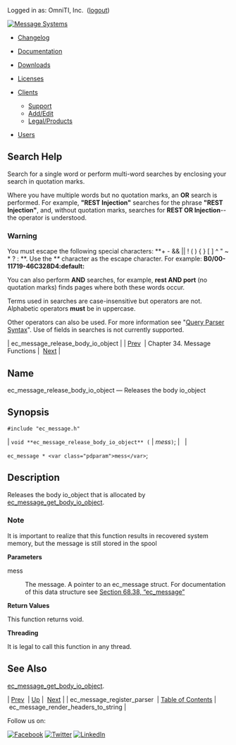 Logged in as: OmniTI, Inc.  ([logout](https://support.messagesystems.com/logout.php))

[![Message Systems](https://support.messagesystems.com/images/ms-white205.png)](https://support.messagesystems.com/start.php) 

*   [Changelog](https://support.messagesystems.com/start.php?show=changelog)
*   [Documentation](https://support.messagesystems.com/docs/)
*   [Downloads](https://support.messagesystems.com/start.php)

*   [Licenses](https://support.messagesystems.com/license_summary.php)
*   <a href="">Clients</a>
    *   [Support](https://support.messagesystems.com/cs.php)
    *   [Add/Edit](https://support.messagesystems.com/edit_client.php)
    *   [Legal/Products](https://support.messagesystems.com/edit_products.php)
*   [Users](https://support.messagesystems.com/edit_customer.php)

## Search Help

Search for a single word or perform multi-word searches by enclosing your search in quotation marks.

Where you have multiple words but no quotation marks, an **OR** search is performed. For example, **"REST Injection"** searches for the phrase **"REST Injection"**, and, without quotation marks, searches for **REST OR Injection**--the operator is understood.

### Warning

You must escape the following special characters: **+ - && || ! ( ) { } [ ] ^ " ~ * ? : \**. Use the **\** character as the escape character. For example: **B0/00-11719-46C328D4\:default\:**

You can also perform **AND** searches, for example, **rest AND port** (no quotation marks) finds pages where both these words occur.

Terms used in searches are case-insensitive but operators are not. Alphabetic operators **must** be in uppercase.

Other operators can also be used. For more information see "[Query Parser Syntax](https://lucene.apache.org/core/old_versioned_docs/versions/3_0_0/queryparsersyntax.html)". Use of fields in searches is not currently supported.

| ec_message_release_body_io_object |
| [Prev](apis.ec_message_register_parser.php)  | Chapter 34. Message Functions |  [Next](apis.ec_message_render_headers_to_string.php) |

<a name="apis.ec_message_release_body_io_object"></a>
## Name

ec_message_release_body_io_object — Releases the body io_object

## Synopsis

`#include "ec_message.h"`

| `void **ec_message_release_body_io_object** (` | <var class="pdparam">mess</var>`)`; |   |

`ec_message * <var class="pdparam">mess</var>`;<a name="idp29060944"></a>
## Description

Releases the body io_object that is allocated by [ec_message_get_body_io_object](apis.ec_message_get_body_io_object.php "ec_message_get_body_io_object").

### Note

It is important to realize that this function results in recovered system memory, but the message is still stored in the spool

**Parameters**

<dl class="variablelist">

<dt>mess</dt>

<dd>

The message. A pointer to an ec_message struct. For documentation of this data structure see [Section 68.38, “ec_message”](structs.ec_message.php "68.38. ec_message")

</dd>

</dl>

**Return Values**

This function returns void.

**Threading**

It is legal to call this function in any thread.

<a name="idp29069184"></a>
## See Also

[ec_message_get_body_io_object](apis.ec_message_get_body_io_object.php "ec_message_get_body_io_object").

| [Prev](apis.ec_message_register_parser.php)  | [Up](ec_message.php) |  [Next](apis.ec_message_render_headers_to_string.php) |
| ec_message_register_parser  | [Table of Contents](index.php) |  ec_message_render_headers_to_string |

Follow us on:

[![Facebook](https://support.messagesystems.com/images/icon-facebook.png)](http://www.facebook.com/messagesystems) [![Twitter](https://support.messagesystems.com/images/icon-twitter.png)](http://twitter.com/#!/MessageSystems) [![LinkedIn](https://support.messagesystems.com/images/icon-linkedin.png)](http://www.linkedin.com/company/message-systems)